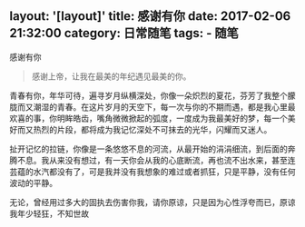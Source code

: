 layout: '[layout]'
title: 感谢有你
date: 2017-02-06 21:32:00
category: 日常随笔
tags:
	- 随笔
---
感谢有你

>感谢上帝，让我在最美的年纪遇见最美的你。
<!--more-->

青春有你，年华可待，遍寻岁月纵横深处，你像一朵炽烈的夏花，芬芳了我整个朦胧而又潮湿的青春。在这片岁月的天空下，每一次与你的不期而遇，都是我心里最欢喜的事，你明眸皓齿，嘴角微微掀起的弧度，一度成为我最美好的梦，每一个美好而又热烈的片段，都将成为我记忆深处不可抹去的光华，闪耀而又迷人。

扯开记忆的拉链，你像是一条悠悠不息的河流，从最开始的涓涓细流，到后面的奔腾不息。我从来没有想过，有一天你会从我的心底断流，再也流不出水来，甚至连芸蕴的水汽都没有了，可是我并没有我想象的难过或者抓狂，只是平静，没有任何波动的平静。


无论，曾经用过多大的固执去伤害你我，请你原谅，只是因为心性浮夸而已，原谅我年少轻狂，不知世故
